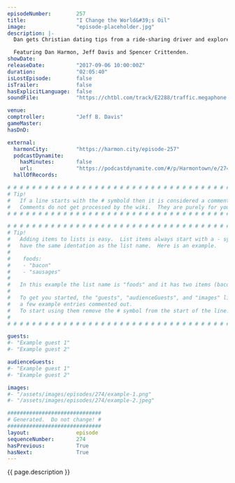 ```yaml
---
episodeNumber:        257
title:                "I Change the World&#39;s Oil"
image:                "episode-placeholder.jpg"
description: |-
  Dan gets Christian dating tips from a ride-sharing driver and explores what various Scottish dogs might sound like. The gang's role playing characters level up and face a new foe!

  Featuring Dan Harmon, Jeff Davis and Spencer Crittenden.
showDate:             
releaseDate:          "2017-09-06 10:00:00Z"
duration:             "02:05:40"
isLostEpisode:        false
isTrailer:            false
hasExplicitLanguage:  false
soundFile:            "https://chtbl.com/track/E2288/traffic.megaphone.fm/STA9716998511.mp3?updated=1596590196"

venue:                
comptroller:          "Jeff B. Davis"
gameMaster:           
hasDnD:               

external:
  harmonCity:         "https://harmon.city/episode-257"
  podcastDynamite:
    hasMinutes:       false
    url:              "https://podcastdynamite.com/#/p/Harmontown/e/274/257"
  hallOfRecords:      

# # # # # # # # # # # # # # # # # # # # # # # # # # # # # # # # # # # # # # # # # # # # #
# Tip!
#   If a line starts with the # symbold then it is considered a comment.
#   Comments do not get processed by the wiki.  They are purely for your information.
# # # # # # # # # # # # # # # # # # # # # # # # # # # # # # # # # # # # # # # # # # # # #

# # # # # # # # # # # # # # # # # # # # # # # # # # # # # # # # # # # # # # # # # # # # #
# Tip!
#   Adding items to lists is easy.  List items always start with a - symbol and have
#   have the same identation as the list name.  Here is an example.
#
#    foods:
#    - "bacon"
#    - "sausages"
#
#   In this example the list name is "foods" and it has two items (bacon, and sausages).
#
#   To get you started, the "guests", "audienceGuests", and "images" lists below have
#   a few example entries commented out.
#   To start using them remove the # symbol from the start of the line.
#
# # # # # # # # # # # # # # # # # # # # # # # # # # # # # # # # # # # # # # # # # # # # #

guests:
#- "Example guest 1"
#- "Example guest 2"

audienceGuests:
#- "Example guest 1"
#- "Example guest 2"

images:
#- "/assets/images/episodes/274/example-1.png"
#- "/assets/images/episodes/274/example-2.jpeg"

##############################
# Generated.  Do not change! #
##############################
layout:               episode
sequenceNumber:       274
hasPrevious:          True
hasNext:              True
---
```


<!-- The episode description will be rendered here -->
{{ page.description }}

<!-- Add your content BELOW here -->
<!-- vvvvvvvvvvvvvvvvvvvvvvvvvvv -->




<!-- ^^^^^^^^^^^^^^^^^^^^^^^^^^^ -->
<!-- Add your content ABOVE here -->

<!-- The episode gallery will be rendered here -->